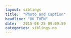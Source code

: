 ```yaml
---
layout: siblings
title:  "Photo and Caption"
headline: "OK THEN"
date:   2015-08-25 09:09:59
categories: siblings-no
---
```

